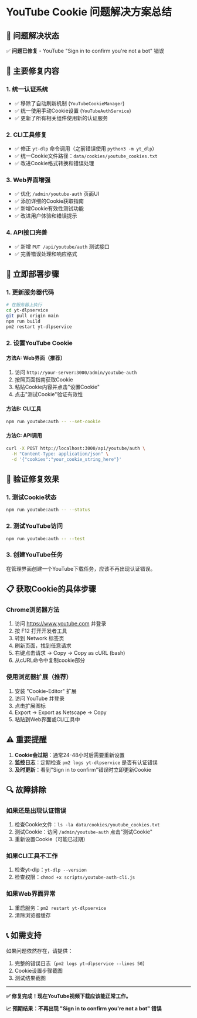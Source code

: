 # YouTube Cookie 问题解决方案总结

## 🎯 问题解决状态

✅ **问题已修复** - YouTube "Sign in to confirm you're not a bot" 错误

## 🔧 主要修复内容

### 1. 统一认证系统
- ✅ 移除了自动刷新机制 (`YouTubeCookieManager`)
- ✅ 统一使用手动Cookie设置 (`YouTubeAuthService`)
- ✅ 更新了所有相关组件使用新的认证服务

### 2. CLI工具修复
- ✅ 修正 `yt-dlp` 命令调用（之前错误使用 `python3 -m yt_dlp`）
- ✅ 统一Cookie文件路径：`data/cookies/youtube_cookies.txt`
- ✅ 改进Cookie格式转换和错误处理

### 3. Web界面增强
- ✅ 优化 `/admin/youtube-auth` 页面UI
- ✅ 添加详细的Cookie获取指南
- ✅ 新增Cookie有效性测试功能
- ✅ 改进用户体验和错误提示

### 4. API接口完善
- ✅ 新增 `PUT /api/youtube/auth` 测试接口
- ✅ 完善错误处理和响应格式

## 🚀 立即部署步骤

### 1. 更新服务器代码
```bash
# 在服务器上执行
cd yt-dlpservice
git pull origin main
npm run build
pm2 restart yt-dlpservice
```

### 2. 设置YouTube Cookie

#### 方法A: Web界面（推荐）
1. 访问 `http://your-server:3000/admin/youtube-auth`
2. 按照页面指南获取Cookie
3. 粘贴Cookie内容并点击"设置Cookie"
4. 点击"测试Cookie"验证有效性

#### 方法B: CLI工具
```bash
npm run youtube:auth -- --set-cookie
```

#### 方法C: API调用
```bash
curl -X POST http://localhost:3000/api/youtube/auth \
  -H "Content-Type: application/json" \
  -d '{"cookies":"your_cookie_string_here"}'
```

## 🧪 验证修复效果

### 1. 测试Cookie状态
```bash
npm run youtube:auth -- --status
```

### 2. 测试YouTube访问
```bash
npm run youtube:auth -- --test
```

### 3. 创建YouTube任务
在管理界面创建一个YouTube下载任务，应该不再出现认证错误。

## 📋 获取Cookie的具体步骤

### Chrome浏览器方法
1. 访问 https://www.youtube.com 并登录
2. 按 F12 打开开发者工具
3. 转到 Network 标签页
4. 刷新页面，找到任意请求
5. 右键点击请求 → Copy → Copy as cURL (bash)
6. 从cURL命令中复制cookie部分

### 使用浏览器扩展（推荐）
1. 安装 "Cookie-Editor" 扩展
2. 访问 YouTube 并登录
3. 点击扩展图标
4. Export → Export as Netscape → Copy
5. 粘贴到Web界面或CLI工具中

## ⚠️ 重要提醒

1. **Cookie会过期**：通常24-48小时后需要重新设置
2. **监控日志**：定期检查 `pm2 logs yt-dlpservice` 是否有认证错误
3. **及时更新**：看到"Sign in to confirm"错误时立即更新Cookie

## 🔍 故障排除

### 如果还是出现认证错误
1. 检查Cookie文件：`ls -la data/cookies/youtube_cookies.txt`
2. 测试Cookie：访问 `/admin/youtube-auth` 点击"测试Cookie"
3. 重新设置Cookie（可能已过期）

### 如果CLI工具不工作
1. 检查yt-dlp：`yt-dlp --version`
2. 检查权限：`chmod +x scripts/youtube-auth-cli.js`

### 如果Web界面异常
1. 重启服务：`pm2 restart yt-dlpservice`
2. 清除浏览器缓存

## 📞 如需支持

如果问题依然存在，请提供：
1. 完整的错误日志（`pm2 logs yt-dlpservice --lines 50`）
2. Cookie设置步骤截图
3. 测试结果截图

---

**✅ 修复完成！现在YouTube视频下载应该能正常工作。**

**📈 预期结果：不再出现 "Sign in to confirm you're not a bot" 错误**